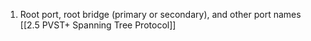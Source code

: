 1. Root port, root bridge (primary or secondary), and other port names [[2.5 PVST+ Spanning Tree Protocol]]